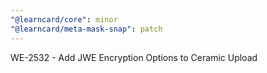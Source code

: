 ```yaml
---
"@learncard/core": minor
"@learncard/meta-mask-snap": patch
---
```


WE-2532 - Add JWE Encryption Options to Ceramic Upload
